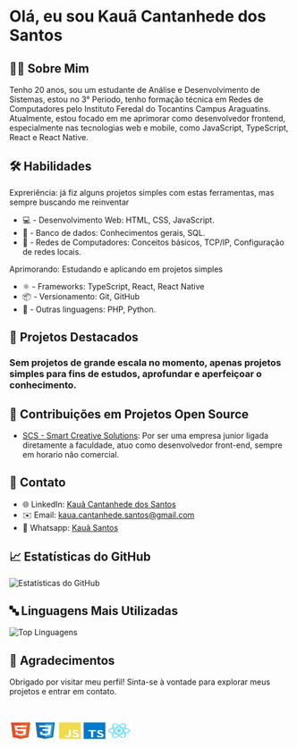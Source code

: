 # Olá, eu sou Kauã Cantanhede dos Santos

## 👨‍💻 Sobre Mim 
Tenho 20 anos, sou um estudante de Análise e Desenvolvimento de Sistemas, estou no 3° Periodo, tenho formação técnica em Redes de Computadores pelo Instituto Feredal do Tocantins Campus Araguatins. Atualmente, estou focado em me aprimorar como desenvolvedor frontend, especialmente nas tecnologias web e mobile, como JavaScript, TypeScript, React e React Native. 

## 🛠️ Habilidades 

Expreriência: já fiz alguns projetos simples com estas ferramentas, mas sempre buscando me reinventar
- 💻 - Desenvolvimento Web: HTML, CSS, JavaScript.
- 💾 - Banco de dados: Conhecimentos gerais, SQL.
- 🔌 - Redes de Computadores: Conceitos básicos, TCP/IP, Configuração de redes locais.

Aprimorando: Estudando e aplicando em projetos simples
- ⚛️ - Frameworks: TypeScript, React, React Native
- 📦 - Versionamento: Git, GitHub
- 🚀 - Outras linguagens: PHP, Python.

## 🚀 Projetos Destacados
### Sem projetos de grande escala no momento, apenas projetos simples para fins de estudos, aprofundar e aperfeiçoar o conhecimento.

## 💼 Contribuições em Projetos Open Source
- [SCS - Smart Creative Solutions](link_para_contribuição): Por ser uma empresa junior ligada diretamente a faculdade, atuo como desenvolvedor front-end, sempre em horario não comercial.


## 🤝 Contato
- 🌐 LinkedIn: [Kauã Cantanhede dos Santos]([www.linkedin.com/in/kauã-cantanhêde-dos-santos-2b9b43259](https://www.linkedin.com/in/kau%C3%A3-cantanh%C3%AAde-dos-santos-2b9b43259/))
- ✉️ Email: kaua.cantanhede.santos@gmail.com
- 📱 Whatsapp: [Kauã Santos](http://Wa.me//+5563999466193)

## 📈 Estatísticas do GitHub
![Estatísticas do GitHub](https://github-readme-stats.vercel.app/api?username=KauaCantanhedeSantos&show_icons=true&theme=dark)

## 🔤 Linguagens Mais Utilizadas
![Top Linguagens](https://github-readme-stats.vercel.app/api/top-langs/?username=KauaCantanhedeSantos&layout=compact&theme=dark)

## 🙏 Agradecimentos
Obrigado por visitar meu perfil! Sinta-se à vontade para explorar meus projetos e entrar em contato.

## 

<div style="display: inline_block"><br>
  <img align="center" alt="Kant-HTML" height="30" width="40" src="https://raw.githubusercontent.com/devicons/devicon/master/icons/html5/html5-original.svg">
  <img align="center" alt="Kant-CSS" height="30" width="40" src="https://raw.githubusercontent.com/devicons/devicon/master/icons/css3/css3-original.svg">
  <img align="center" alt="Kant-Js" height="30" width="40" src="https://raw.githubusercontent.com/devicons/devicon/master/icons/javascript/javascript-plain.svg">
  <img align="center" alt="Kant-Ts" height="30" width="40" src="https://raw.githubusercontent.com/devicons/devicon/master/icons/typescript/typescript-plain.svg">
  <img align="center" alt="Kant-React" height="30" width="40" src="https://raw.githubusercontent.com/devicons/devicon/master/icons/react/react-original.svg">
</div>

##


